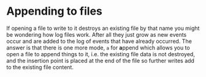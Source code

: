 # Appending to files

If opening a file to write to it destroys an existing file by that name
you might be wondering how log files work. After all they just grow as
new events occur and are added to the log of events that have already
occurred. The answer is that there is one more mode, `a` for **a**ppend
which allows you to open a file to append things to it, i.e. the
existing file data is not destroyed, and the insertion point is placed
at the end of the file so further writes add to the existing file
content.
